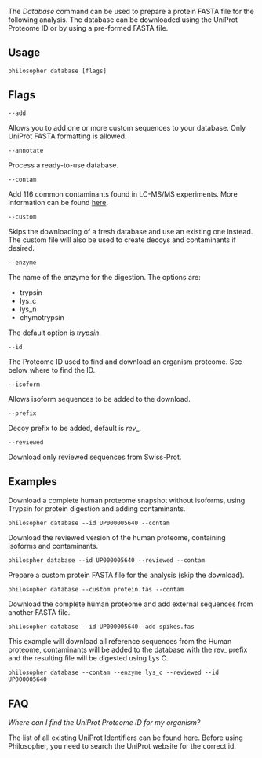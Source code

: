 The _Database_ command can be used to prepare a protein FASTA file for the following analysis. The database can be downloaded using the UniProt Proteome ID or by using a pre-formed FASTA file.


## Usage

`philosopher database [flags]`


## Flags

`--add`

Allows you to add one or more custom sequences to your database. Only UniProt FASTA formatting is allowed.

`--annotate`

Process a ready-to-use database.

`--contam`

Add 116 common contaminants found in LC-MS/MS experiments. More information can be found [here](http://www.thegpm.org/crap/).

`--custom`

Skips the downloading of a fresh database and use an existing one instead. The custom file will also be used to create decoys and contaminants if desired.

`--enzyme`

The name of the enzyme for the digestion. The options are:

* trypsin
* lys_c
* lys_n
* chymotrypsin

The default option is _trypsin_.

`--id`

The Proteome ID used to find and download an organism proteome. See below where to find the ID.

`--isoform`

Allows isoform sequences to be added to the download.

`--prefix`

Decoy prefix to be added, default is _rev__.

`--reviewed`

Download only reviewed sequences from Swiss-Prot.


## Examples

Download a complete human proteome snapshot without isoforms, using Trypsin for protein digestion and adding contaminants.

`philosopher database --id UP000005640 --contam`

Download the reviewed version of the human proteome, containing isoforms and contaminants.

`philospher database --id UP000005640 --reviewed --contam`

Prepare a custom protein FASTA file for the analysis (skip the download).

`philosopher database --custom protein.fas --contam`

Download the complete human proteome and add external sequences from another FASTA file.

`philosopher database --id UP000005640 -add spikes.fas`

This example will download all reference sequences from the Human proteome, contaminants will be added to the database with the rev_ prefix and the resulting file will be digested using Lys C.

`philosopher database --contam --enzyme lys_c --reviewed --id UP000005640`


## FAQ

_Where can I find the UniProt Proteome ID for my organism?_

The list of all existing UniProt Identifiers can be found [here](http://www.uniprot.org/proteomes/). Before using Philosopher, you need to search the UniProt website for the correct id.
